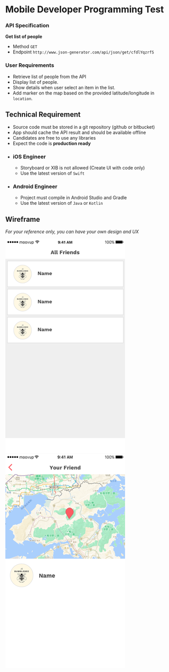 # Mobile Developer Programming Test


### API Specification

**Get list of people**
  * Method
    `GET`
  * Endpoint
    `http://www.json-generator.com/api/json/get/cfdlYqzrfS`

### User Requirements
- Retrieve list of people from the API
- Display list of people.
- Show details when user select an item in the list.
- Add marker on the map based on the provided latitude/longitude in `location`. 


## Technical Requirement
- Source code must be stored in a git repository (github or bitbucket)
- App should cache the API result and should be available offline
- Candidates are free to use any libraries
- Expect the code is **production ready**

* ### iOS Engineer
	- Storyboard or XIB is not allowed (Create UI with code only)
	- Use the latest version of `Swift`

* ### Android Engineer
	- Project must compile in Android Studio and Gradle
	- Use the latest version of `Java` or `Kotlin`


## Wireframe
*For your reference only, you can have your own design and UX*

![List](assets/mobile/list.png)
![Map](assets/mobile/map.png)
